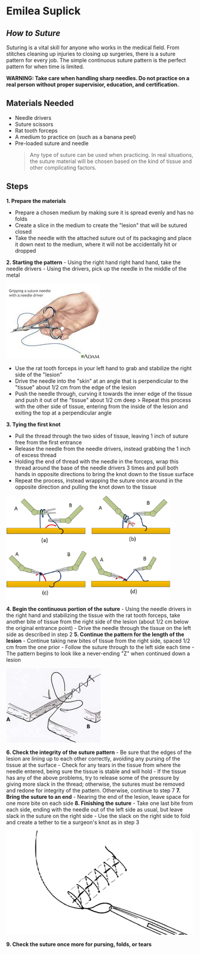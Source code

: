 # Emilea Suplick
## _How to Suture_


Suturing is a vital skill for anyone who works in the medical field. From stitches cleaning up injuries to closing up surgeries, there is a suture pattern for every job. The simple continuous suture pattern is the perfect pattern for when time is limited.

**WARNING: Take care when handling sharp needles. Do not practice on a real person without proper supervisior, education, and certification.**


## Materials Needed

- Needle drivers
- Suture scissors
- Rat tooth forceps
- A medium to practice on (such as a banana peel)
- Pre-loaded suture and needle
    > Any type of suture can be used when practicing. In real situations, the suture material will be chosen based on the kind of tissue and other complicating factors.


## Steps
 **1.  Prepare the materials**
 
   - Prepare a chosen medium by making sure it is spread evenly and has no folds
   - Create a slice in the medium to create the "lesion" that will be sutured closed
   - Take the needle with the attached suture out of its packaging and place it down next to the medium, where it will not be accidentally hit or dropped
 
 **2.  Starting the pattern**
        - Using the right hand right hand hand, take the needle drivers
        - Using the drivers, pick up the needle in the middle of the metal

![Needle Drivers](drivers.jpg)

   - Use the rat tooth forceps in your left hand to grab and stabilize the right side of the "lesion"
   - Drive the needle into the "skin" at an angle that is perpendicular to the "tissue" about 1/2 cm from the edge of the lesion
   - Push the needle through, curving it towards the inner edge of the tissue and push it out of the "tissue" about 1/2 cm deep
            > Repeat this process with the other side of tissue, entering from the inside of the lesion and exiting the top at a perpendicular angle

**3.  Tying the first knot**

   -  Pull the thread through the two sides of tissue, leaving 1 inch of suture free from the first entrance
   -  Release the needle from the needle drivers, instead grabbing the 1 inch of excess thread
   -  Holding the end of thread with the needle in the forceps, wrap this thread around the base of the needle drivers 3 times and pull both hands in opposite directions to bring the knot down to the tissue surface
   -  Repeat the process, instead wrapping the suture once around in the opposite direction and pulling the knot down to the tissue

![surgeon's knot](surgeon.knot.png)

 **4.  Begin the continuous portion of the suture**
        - Using the needle drivers in the right hand and stabilizing the tissue with the rat tooth forceps, take another bite of tissue from the right side of the lesion (about 1/2 cm below the original entrance point)
        -  Drive the needle through the tissue on the left side as described in step 2
 **5.  Continue the pattern for the length of the lesion**
     - Continue taking new bites of tissue from the right side, spaced 1/2 cm from the one prior
      - Follow the suture through to the left side each time
      - The pattern begins to look like a never-ending "Z" when continued down a lesion
 
 ![pattern](continuous.pattern.jpg)
 
 **6. Check the integrity of the suture pattern**
      - Be sure that the edges of the lesion are lining up to each other correctly, avoiding any pursing of the tissue at the surface
    - Check for any tears in the tissue from where the needle entered, being sure the tissue is stable and will hold
    - If the tissue has any of the above problems, try to release some of the pressure by giving more slack in the thread; otherwise, the sutures must be removed and redone for integrity of the pattern. Otherwise, continue to step 7
 **7. Bring the suture to an end**
       - Nearing the end of the lesion, leave space for one more bite on each side
 **8. Finishing the suture**
       - Take one last bite from each side, ending with the needle out of the left side as usual, but leave slack in the suture on the right side
       - Use the slack on the right side to fold and create a tether to tie a surgeon's knot as in step 3
 
 ![end](end.knot.png)
 
 **9. Check the suture once more for pursing, folds, or tears**



